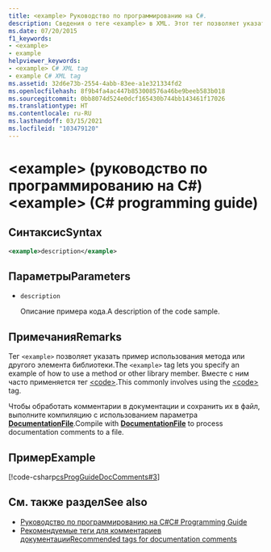 ```yaml
---
title: <example> Руководство по программированию на C#.
description: Сведения о теге <example> в XML. Этот тег позволяет указать пример использования метода или другого элемента библиотеки.
ms.date: 07/20/2015
f1_keywords:
- <example>
- example
helpviewer_keywords:
- <example> C# XML tag
- example C# XML tag
ms.assetid: 32d6e73b-2554-4abb-83ee-a1e321334fd2
ms.openlocfilehash: 8f9b4fa4ac447b853008576a46be9beeb583b018
ms.sourcegitcommit: 0bb8074d524e0dcf165430b744bb143461f17026
ms.translationtype: HT
ms.contentlocale: ru-RU
ms.lasthandoff: 03/15/2021
ms.locfileid: "103479120"
---
```

# <a name="example-c-programming-guide"></a><span data-ttu-id="52316-105">\<example> (руководство по программированию на C#)</span><span class="sxs-lookup"><span data-stu-id="52316-105">\<example> (C# programming guide)</span></span>

## <a name="syntax"></a><span data-ttu-id="52316-106">Синтаксис</span><span class="sxs-lookup"><span data-stu-id="52316-106">Syntax</span></span>

```xml
<example>description</example>
```

## <a name="parameters"></a><span data-ttu-id="52316-107">Параметры</span><span class="sxs-lookup"><span data-stu-id="52316-107">Parameters</span></span>

- `description`

  <span data-ttu-id="52316-108">Описание примера кода.</span><span class="sxs-lookup"><span data-stu-id="52316-108">A description of the code sample.</span></span>

## <a name="remarks"></a><span data-ttu-id="52316-109">Примечания</span><span class="sxs-lookup"><span data-stu-id="52316-109">Remarks</span></span>

<span data-ttu-id="52316-110">Тег `<example>` позволяет указать пример использования метода или другого элемента библиотеки.</span><span class="sxs-lookup"><span data-stu-id="52316-110">The `<example>` tag lets you specify an example of how to use a method or other library member.</span></span> <span data-ttu-id="52316-111">Вместе с ним часто применяется тег [\<code>](./code.md).</span><span class="sxs-lookup"><span data-stu-id="52316-111">This commonly involves using the [\<code>](./code.md) tag.</span></span>

<span data-ttu-id="52316-112">Чтобы обработать комментарии в документации и сохранить их в файл, выполните компиляцию с использованием параметра [**DocumentationFile**](../../language-reference/compiler-options/output.md#documentationfile).</span><span class="sxs-lookup"><span data-stu-id="52316-112">Compile with [**DocumentationFile**](../../language-reference/compiler-options/output.md#documentationfile) to process documentation comments to a file.</span></span>

## <a name="example"></a><span data-ttu-id="52316-113">Пример</span><span class="sxs-lookup"><span data-stu-id="52316-113">Example</span></span>

[!code-csharp[csProgGuideDocComments#3](~/samples/snippets/csharp/VS_Snippets_VBCSharp/csProgGuideDocComments/CS/DocComments.cs#3)]

## <a name="see-also"></a><span data-ttu-id="52316-114">См. также раздел</span><span class="sxs-lookup"><span data-stu-id="52316-114">See also</span></span>

- [<span data-ttu-id="52316-115">Руководство по программированию на C#</span><span class="sxs-lookup"><span data-stu-id="52316-115">C# Programming Guide</span></span>](../index.md)
- [<span data-ttu-id="52316-116">Рекомендуемые теги для комментариев документации</span><span class="sxs-lookup"><span data-stu-id="52316-116">Recommended tags for documentation comments</span></span>](./recommended-tags-for-documentation-comments.md)
